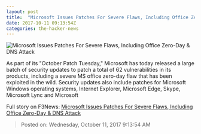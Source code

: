 ```yaml
---
layout: post
title:  "Microsoft Issues Patches For Severe Flaws, Including Office Zero-Day & DNS Attack"
date: 2017-10-11 09:13:54Z
categories: the-hacker-news
---
```


![Microsoft Issues Patches For Severe Flaws, Including Office Zero-Day & DNS Attack](https://1.bp.blogspot.com/-E4takzJjKk8/Wd3UFwfKMwI/AAAAAAAAuVU/uPeiwXfdpcQIBJUClruJP7W1tKclI0aJgCLcBGAs/s1600/Microsof-Security-Patches.png)

As part of its "October Patch Tuesday," Microsoft has today released a large batch of security updates to patch a total of 62 vulnerabilities in its products, including a severe MS office zero-day flaw that has been exploited in the wild. Security updates also include patches for Microsoft Windows operating systems, Internet Explorer, Microsoft Edge, Skype, Microsoft Lync and Microsoft


Full story on F3News: [Microsoft Issues Patches For Severe Flaws, Including Office Zero-Day & DNS Attack](http://www.f3nws.com/n/MqghxH)

> Posted on: Wednesday, October 11, 2017 9:13:54 AM
